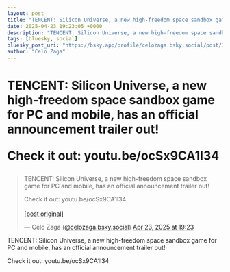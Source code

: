 ```yaml
---
layout: post
title: "TENCENT: Silicon Universe, a new high-freedom space sandbox game for PC and mobile, has an official announcement trailer out!   Check it out: youtu.be/ocSx9CA1l34"
date: 2025-04-23 19:23:05 +0000
description: "TENCENT: Silicon Universe, a new high-freedom space sandbox game for PC and mobile, has an official announcement trailer out!   Check it out: youtu.be/o..."
tags: [bluesky, social]
bluesky_post_uri: "https://bsky.app/profile/celozaga.bsky.social/post/3lniw5timg225"
author: "Celo Zaga"
---
```


<h1 class="bluesky-post-title">TENCENT: Silicon Universe, a new high-freedom space sandbox game for PC and mobile, has an official announcement trailer out! 

Check it out: youtu.be/ocSx9CA1l34</h1>


<blockquote class="bluesky-embed" data-bluesky-uri="at://did:plc:lmh6rennptq77inaztnovw4b/app.bsky.feed.post/3lniw5timg225" data-bluesky-embed-color-mode="system">
<p lang="">TENCENT: Silicon Universe, a new high-freedom space sandbox game for PC and mobile, has an official announcement trailer out! 

Check it out: youtu.be/ocSx9CA1l34<br><br><a href="https://bsky.app/profile/celozaga.bsky.social/post/3lniw5timg225">[post original]</a></p>
&mdash; Celo Zaga (<a href="https://bsky.app/profile/did:plc:lmh6rennptq77inaztnovw4b">@celozaga.bsky.social</a>) <a href="https://bsky.app/profile/celozaga.bsky.social/post/3lniw5timg225">Apr 23, 2025 at 19:23</a>
</blockquote>
<script async src="https://embed.bsky.app/static/embed.js" charset="utf-8"></script>


<p class="bluesky-post-description">TENCENT: Silicon Universe, a new high-freedom space sandbox game for PC and mobile, has an official announcement trailer out! 

Check it out: youtu.be/ocSx9CA1l34</p>

